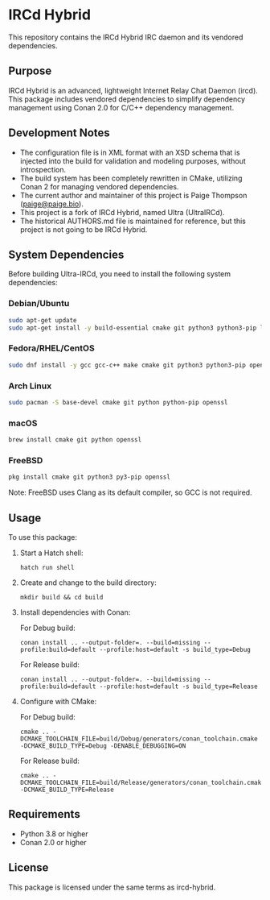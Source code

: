 # IRCd Hybrid

This repository contains the IRCd Hybrid IRC daemon and its vendored dependencies.

## Purpose

IRCd Hybrid is an advanced, lightweight Internet Relay Chat Daemon (ircd). This package includes vendored dependencies to simplify dependency management using Conan 2.0 for C/C++ dependency management.

## Development Notes

- The configuration file is in XML format with an XSD schema that is injected into the build for validation and modeling purposes, without introspection.
- The build system has been completely rewritten in CMake, utilizing Conan 2 for managing vendored dependencies.
- The current author and maintainer of this project is Paige Thompson (paige@paige.bio).
- This project is a fork of IRCd Hybrid, named Ultra (UltraIRCd).
- The historical AUTHORS.md file is maintained for reference, but this project is not going to be IRCd Hybrid.

## System Dependencies

Before building Ultra-IRCd, you need to install the following system dependencies:

### Debian/Ubuntu
```bash
sudo apt-get update
sudo apt-get install -y build-essential cmake git python3 python3-pip libssl-dev
```

### Fedora/RHEL/CentOS
```bash
sudo dnf install -y gcc gcc-c++ make cmake git python3 python3-pip openssl-devel
```

### Arch Linux
```bash
sudo pacman -S base-devel cmake git python python-pip openssl
```

### macOS
```bash
brew install cmake git python openssl
```

### FreeBSD
```bash
pkg install cmake git python3 py3-pip openssl
```
Note: FreeBSD uses Clang as its default compiler, so GCC is not required.

## Usage

To use this package:

1. Start a Hatch shell:
   ```
   hatch run shell
   ```

2. Create and change to the build directory:
   ```
   mkdir build && cd build
   ```

3. Install dependencies with Conan:

   For Debug build:
   ```
   conan install .. --output-folder=. --build=missing --profile:build=default --profile:host=default -s build_type=Debug
   ```

   For Release build:
   ```
   conan install .. --output-folder=. --build=missing --profile:build=default --profile:host=default -s build_type=Release
   ```

4. Configure with CMake:

   For Debug build:
   ```
   cmake .. -DCMAKE_TOOLCHAIN_FILE=build/Debug/generators/conan_toolchain.cmake -DCMAKE_BUILD_TYPE=Debug -DENABLE_DEBUGGING=ON
   ```

   For Release build:
   ```
   cmake .. -DCMAKE_TOOLCHAIN_FILE=build/Release/generators/conan_toolchain.cmake -DCMAKE_BUILD_TYPE=Release
   ```

## Requirements

- Python 3.8 or higher
- Conan 2.0 or higher

## License

This package is licensed under the same terms as ircd-hybrid. 